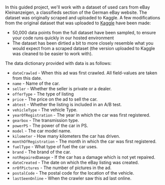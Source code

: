 In this guided project, we'll work with a dataset of used cars from eBay Kleinanzeigen, a classifieds section of the German eBay website. The dataset was originally scraped and uploaded to Kaggle. A few modifications from the original dataset that was uploaded to [Kaggle](https://www.kaggle.com/orgesleka/used-cars-database/data) have been made:

- 50,000 data points from the full dataset have been sampled, to ensure your code runs quickly in our hosted environment
- The dataset has been dirtied a bit to more closely resemble what you would expect from a scraped dataset (the version uploaded to Kaggle was cleaned to be easier to work with).

The data dictionary provided with data is as follows:

- `dateCrawled` - When this ad was first crawled. All field-values are taken from this date.
- `name` - Name of the car.
- `seller` - Whether the seller is private or a dealer.
- `offerType` - The type of listing
- `price` - The price on the ad to sell the car.
- `abtest` - Whether the listing is included in an A/B test.
- `vehicleType` - The vehicle Type.
- `yearOfRegistration` - The year in which the car was first registered.
- `gearbox` - The transmission type.
- `powerPS` - The power of the car in PS.
- `model` - The car model name.
- `kilometer` - How many kilometers the car has driven.
- `monthOfRegistration` - The month in which the car was first registered.
- `fuelType` - What type of fuel the car uses.
- `brand` - The brand of the car.
- `notRepairedDamage` - If the car has a damage which is not yet repaired.
- `dateCreated` - The date on which the eBay listing was created.
- `nrOfPictures` - The number of pictures in the ad.
- `postalCode` - The postal code for the location of the vehicle.
- `lastSeenOnline` - When the crawler saw this ad last online.
